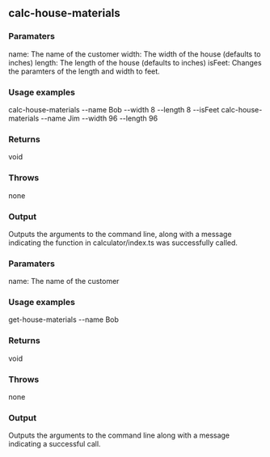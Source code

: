 ## calc-house-materials

### Paramaters

name: The name of the customer
width: The width of the house (defaults to inches)
length: The length of the house (defaults to inches)
isFeet: Changes the paramters of the length and width to feet.

### Usage examples

calc-house-materials --name Bob --width 8 --length 8 --isFeet
calc-house-materials --name Jim --width 96 --length 96

### Returns

void

### Throws

none

### Output

Outputs the arguments to the command line, along with a message indicating the function in calculator/index.ts was successfully called.


### Paramaters

name: The name of the customer

### Usage examples

get-house-materials --name Bob

### Returns

void

### Throws

none

### Output

Outputs the arguments to the command line along with a message indicating a successful call.